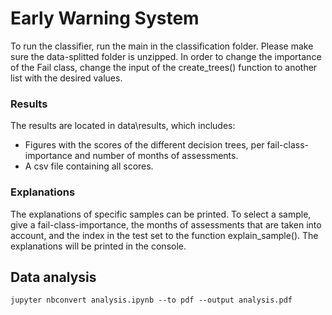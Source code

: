 # Early Warning System

To run the classifier, run the main in the classification folder. Please make sure the data-splitted folder is unzipped.
In order to change the importance of the Fail class, change the input of the create_trees() function to another list with the desired values.

### Results

The results are located in data\results, which includes:

- Figures with the scores of the different decision trees, per fail-class-importance and number of months of assessments.
- A csv file containing all scores.

### Explanations

The explanations of specific samples can be printed. To select a sample, give a fail-class-importance, the months of assessments that are
taken into account, and the index in the test set to the function explain_sample(). The explanations will be printed in the console.

## Data analysis

```
jupyter nbconvert analysis.ipynb --to pdf --output analysis.pdf
```
